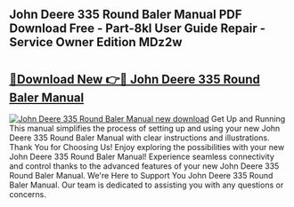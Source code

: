 ## John Deere 335 Round Baler Manual PDF Download Free - Part-8kl User Guide Repair - Service Owner Edition MDz2w

# <h2><a href="http://bc94042.oget.top/?id=John+Deere+335+Round+Baler+Manual">🔗Download New 👉🔴 John Deere 335 Round Baler Manual</a></h2>

[![John Deere 335 Round Baler Manual new download](https://i.imgur.com/5g1atiW.png)](http://bc94042.oget.top/?id=John+Deere+335+Round+Baler+Manual)
Get Up and Running This manual simplifies the process of setting up and using your new John Deere 335 Round Baler Manual with clear instructions and illustrations. Thank You for Choosing Us! Enjoy exploring the possibilities with your new John Deere 335 Round Baler Manual! Experience seamless connectivity and control thanks to the advanced features of your new John Deere 335 Round Baler Manual. We're Here to Support You John Deere 335 Round Baler Manual. Our team is dedicated to assisting you with any questions or concerns.
